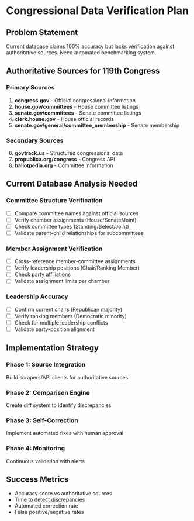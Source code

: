 # Congressional Data Verification Plan

## Problem Statement
Current database claims 100% accuracy but lacks verification against authoritative sources. Need automated benchmarking system.

## Authoritative Sources for 119th Congress

### Primary Sources
1. **congress.gov** - Official congressional information
2. **house.gov/committees** - House committee listings  
3. **senate.gov/committees** - Senate committee listings
4. **clerk.house.gov** - House official records
5. **senate.gov/general/committee_membership** - Senate membership

### Secondary Sources
6. **govtrack.us** - Structured congressional data
7. **propublica.org/congress** - Congress API
8. **ballotpedia.org** - Committee information

## Current Database Analysis Needed

### Committee Structure Verification
- [ ] Compare committee names against official sources
- [ ] Verify chamber assignments (House/Senate/Joint)
- [ ] Check committee types (Standing/Select/Joint)
- [ ] Validate parent-child relationships for subcommittees

### Member Assignment Verification  
- [ ] Cross-reference member-committee assignments
- [ ] Verify leadership positions (Chair/Ranking Member)
- [ ] Check party affiliations
- [ ] Validate assignment limits per chamber

### Leadership Accuracy
- [ ] Confirm current chairs (Republican majority)
- [ ] Verify ranking members (Democratic minority)
- [ ] Check for multiple leadership conflicts
- [ ] Validate party-position alignment

## Implementation Strategy

### Phase 1: Source Integration
Build scrapers/API clients for authoritative sources

### Phase 2: Comparison Engine
Create diff system to identify discrepancies

### Phase 3: Self-Correction
Implement automated fixes with human approval

### Phase 4: Monitoring
Continuous validation with alerts

## Success Metrics
- Accuracy score vs authoritative sources
- Time to detect discrepancies
- Automated correction rate
- False positive/negative rates